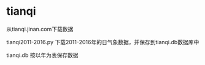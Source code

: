 # tianqi
从tianqi.jinan.com下载数据

tianqi2011-2016.py  下载2011-2016年的日气象数据，并保存到tianqi.db数据库中

tianqi.db 按以年为表保存数据
